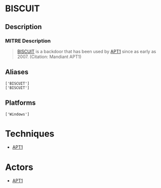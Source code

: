 
# BISCUIT

## Description

### MITRE Description

> [BISCUIT](https://attack.mitre.org/software/S0017) is a backdoor that has been used by [APT1](https://attack.mitre.org/groups/G0006) since as early as 2007. (Citation: Mandiant APT1)

## Aliases

```
['BISCUIT']
['BISCUIT']
```

## Platforms

```
['Windows']
```

# Techniques


* [APT1](../techniques/APT1.md)


# Actors


* [APT1](../actors/APT1.md)

